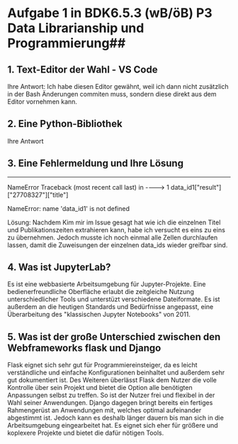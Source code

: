 # Aufgabe 1 in BDK6.5.3 (wB/öB) P3 Data Librarianship und Programmierung##

## 1. Text-Editor der Wahl - VS Code
Ihre Antwort: Ich habe diesen Editor gewähnt, weil ich dann nicht zusätzlich in der Bash Änderungen commiten muss, sondern diese direkt aus dem Editor vornehmen kann.
## 2. Eine Python-Bibliothek 
Ihre Antwort
## 3. Eine Fehlermeldung und Ihre Lösung
---------------------------------------------------------------------------
NameError                                 Traceback (most recent call last)
<ipython-input-1-d6753a8bacde> in <module>
----> 1 data_id1["result"]["27708327"]["title"]

NameError: name 'data_id1' is not defined

Lösung: Nachdem Kim mir im Issue gesagt hat wie ich die einzelnen Titel und Publikationszeiten extrahieren kann, habe ich versucht es eins zu eins zu übernehmen. Jedoch musste ich noch einmal alle Zellen durchlaufen lassen, damit die Zuweisungen der einzelnen data_ids wieder greifbar sind.
## 4. Was ist JupyterLab?
Es ist eine webbasierte Arbeitsumgebung für Jupyter-Projekte. Eine bedienerfreundliche Oberfläche erlaubt die zeitgleiche Nutzung unterschiedlicher Tools und unterstüzt verschiedene Dateiformate. Es ist außerdem an die heutigen Standards und Bedürfnisse angepasst, eine Überarbeitung des "klassischen Jupyter Notebooks" von 2011.
## 5. Was ist der große Unterschied zwischen den Webframeworks flask und Django
Flask eignet sich sehr gut für Programmiereinsteiger, da es leicht verständliche und einfache Konfigurationen beinhaltet und außerdem sehr gut dokumentiert ist. Des Weiteren überlässt Flask dem Nutzer die volle Kontrolle über sein Projekt und bietet die Option alle benötigten Anpassungen selbst zu treffen. So ist der Nutzer frei und flexibel in der Wahl seiner Anwendungen. Django dagegen bringt bereits ein fertiges Rahmengerüst an Anwendungen mit, welches optimal aufeinander abgestimmt ist. Jedoch kann es deshalb länger dauern bis man sich in die Arbeitsumgebung eingearbeitet hat. Es eignet sich eher für größere und koplexere Projekte und bietet die dafür nötigen Tools.